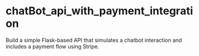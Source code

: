 # chatBot_api_with_payment_integration
Build a simple Flask-based API that simulates a chatbot interaction and includes a payment flow using Stripe.
